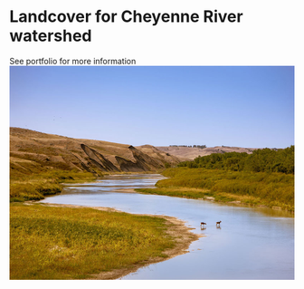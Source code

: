 # Landcover for Cheyenne River watershed

See portfolio for more information
![Alt text](cheyenneriver.jpg)
